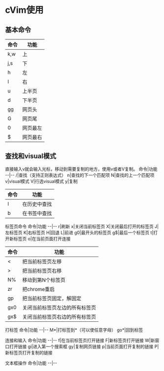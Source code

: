 # cVim使用
## 基本命令
命令|功能
--|--
k,w|上
j,s|下
h|左
l|右
u|上半页
d|下半页
gg|网页头
G|网页尾
0|网页最左
$|网页最右

## 查找和visual模式
直接输入v就会输入光标，移动到需要复制的地方，使用v或者V复制。
命令|功能
--|--
/|查找（支持正则表达式）
n|查找的下一个匹配项
N|查找的上一个匹配项
v|visual模式
V|行选visual模式
y|复制

命令|功能
--|--
l|在历史中查找
b|在书签中查找

标签页命令
命令|功能
--|--
r|刷新
x|关闭当前标签页
X|关闭最后打开的标签页
J|左标签页
K|右标签页
H|回退
L|前进
g0|最开头的标签页
g$|最后一个标签页
t|打开新标签页
o|在当前页面打开连接

命令|功能
--|--
<|把当前标签页左移
\>|把当前标签页右移
N%|移动到第N个标签页
zr|把chrome重启
gp|把当前标签页固定，解固定
gx0|关闭当前标签页左边的所有标签页
gx$|关闭当前标签页右边的所有标签页

打标签
命令|功能
--|--
M*|打标签到*（可以使任意字母）
go*|回到标签

连接和输入
命令|功能
--|--
f|在当前标签页打开链接
F|新标签页打开链接
W|新窗口打开链接
gi|进入第一个搜索框
gy|复制网页链接
p|当前页面打开复制的链接
P|新标签页打开复制的链接

文本框操作
命令|功能
--|--
